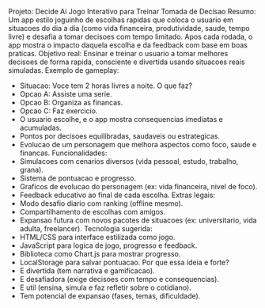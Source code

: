 Projeto: Decide Ai  Jogo Interativo para Treinar Tomada de Decisao
Resumo:
Um app estilo joguinho de escolhas rapidas que coloca o usuario em situacoes do dia a dia (como vida financeira, produtividade, saude, tempo livre) e desafia a tomar decisoes com tempo limitado. Apos cada rodada, o app mostra o impacto daquela escolha e da feedback com base em boas
praticas.
Objetivo real:
Ensinar e treinar o usuario a tomar melhores decisoes de forma rapida, consciente e divertida usando situacoes reais simuladas.
Exemplo de gameplay:
-	Situacao: Voce tem 2 horas livres a noite. O que faz?
-	Opcao A: Assiste uma serie.
-	Opcao B: Organiza as financas.
-	Opcao C: Faz exercicio.
-	O usuario escolhe, e o app mostra consequencias imediatas e acumuladas.
-	Pontos por decisoes equilibradas, saudaveis ou estrategicas.
-	Evolucao de um personagem que melhora aspectos como foco, saude e financas.
Funcionalidades:
-	Simulacoes com cenarios diversos (vida pessoal, estudo, trabalho, grana).
-	Sistema de pontuacao e progresso.
-	Graficos de evolucao do personagem (ex: vida financeira, nivel de foco).
-	Feedback educativo ao final de cada escolha.
Extras legais:
-	Modo desafio diario com ranking (offline mesmo).
-	Compartilhamento de escolhas com amigos.
-	Expansao futura com novos pacotes de situacoes (ex: universitario, vida adulta, freelancer).
Tecnologia sugerida:
-	HTML/CSS para interface estilizada como jogo.
-	JavaScript para logica de jogo, progresso e feedback.
-	Biblioteca como Chart.js para mostrar progresso.
-	LocalStorage para salvar pontuacao.
Por que essa ideia e forte?
-	E divertida (tem narrativa e gamificacao).
-	E desafiadora (exige decisoes com tempo e consequencias).
-	E util (ensina, simula e faz refletir sobre o cotidiano).
-	Tem potencial de expansao (fases, temas, dificuldade).

